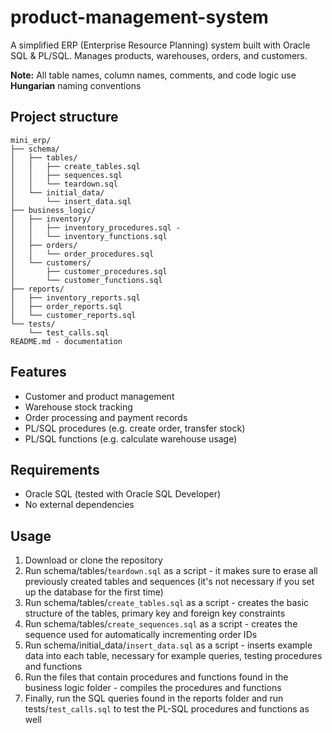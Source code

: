 # product-management-system
A simplified ERP (Enterprise Resource Planning) system built with Oracle SQL &amp; PL/SQL. Manages products, warehouses, orders, and customers.

**Note:** All table names, column names, comments, and code logic use **Hungarian** naming conventions

## Project structure

```
mini_erp/
├── schema/
│   ├── tables/
│   │   ├── create_tables.sql
│   │   ├── sequences.sql
│   │   └── teardown.sql
│   └── initial_data/
│	    └── insert_data.sql
├── business_logic/
│   ├── inventory/
│   │   ├── inventory_procedures.sql - 
│   │   └── inventory_functions.sql
│   ├── orders/
│   │   └── order_procedures.sql
│   └── customers/
│       ├── customer_procedures.sql
│       └── customer_functions.sql
├── reports/
│   ├── inventory_reports.sql
│   ├── order_reports.sql
│   └── customer_reports.sql
└── tests/
    └── test_calls.sql
README.md - documentation
```

## Features

- Customer and product management
- Warehouse stock tracking
- Order processing and payment records
- PL/SQL procedures (e.g. create order, transfer stock)
- PL/SQL functions (e.g. calculate warehouse usage)

## Requirements

- Oracle SQL (tested with Oracle SQL Developer)
- No external dependencies

## Usage
1. Download or clone the repository
2. Run schema/tables/`teardown.sql` as a script - it makes sure to erase all previously created tables and sequences (it's not necessary if you set up the database for the first time)
3. Run schema/tables/`create_tables.sql` as a script - creates the basic structure of the tables, primary key and foreign key constraints
4. Run schema/tables/`create_sequences.sql` as a script - creates the sequence used for automatically incrementing order IDs
5. Run schema/initial_data/`insert_data.sql` as a script - inserts example data into each table, necessary for example queries, testing procedures and functions
7. Run the files that contain procedures and functions found in the business logic folder - compiles the procedures and functions
8. Finally, run the SQL queries found in the reports folder and run tests/`test_calls.sql` to test the PL-SQL procedures and functions as well
